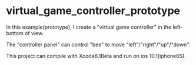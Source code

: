 # virtual_game_controller_prototype

In this example(prototype), I create a "virtual game controller" in the left-bottom of view.

The "controller panel" can control "bee" to move "left"/"right"/"up"/"down".

This project can compile with Xcode8.1Beta and run on ios 10.1(iphone6S).

